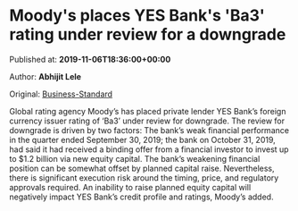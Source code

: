 
# Moody's places YES Bank's 'Ba3' rating under review for a downgrade

Published at: **2019-11-06T18:36:00+00:00**

Author: **Abhijit Lele**

Original: [Business-Standard](https://www.business-standard.com/article/finance/moody-s-places-yes-bank-s-ba3-rating-under-review-for-a-downgrade-119110700007_1.html)

Global rating agency Moody’s has placed private lender YES Bank’s foreign currency issuer rating of ‘Ba3’ under review for downgrade. The review for downgrade is driven by two factors: The bank’s weak financial performance in the quarter ended September 30, 2019; the bank on October 31, 2019, had said it had received a binding offer from a financial investor to invest up to $1.2 billion via new equity capital. The bank’s weakening financial position can be somewhat offset by planned capital raise. Nevertheless, there is significant execution risk around the timing, price, and regulatory approvals required. An inability to raise planned equity capital will negatively impact YES Bank’s credit profile and ratings, Moody’s added.
